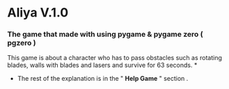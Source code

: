 # Aliya V.1.0

### The game that made with using pygame & pygame zero ( pgzero )

This game is about a character who has to pass obstacles such as rotating blades, walls with blades and lasers and survive for 63 seconds.
*
  * The rest of the explanation is in the " **Help Game** " section .